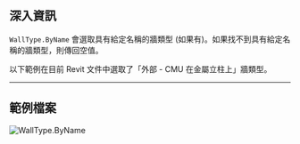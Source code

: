 ## 深入資訊
`WallType.ByName` 會選取具有給定名稱的牆類型 (如果有)。如果找不到具有給定名稱的牆類型，則傳回空值。

以下範例在目前 Revit 文件中選取了「外部 - CMU 在金屬立柱上」牆類型。
___
## 範例檔案

![WallType.ByName](./Revit.Elements.WallType.ByName_img.jpg)
